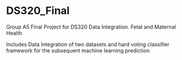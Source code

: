 # DS320_Final
Group A5
Final Project for DS320 Data Integration. Fetal and Maternal Health

Includes Data Integration of two datasets and hard voting classifier framework for the subsequent machine learning prediction

